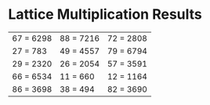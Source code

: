 # Lattice Multiplication Results

|   |   |   |
|---|---|---|
| 67 = 6298 | 88 = 7216 | 72 = 2808 |
| 27 = 783 | 49 = 4557 | 79 = 6794 |
| 29 = 2320 | 26 = 2054 | 57 = 3591 |
| 66 = 6534 | 11 = 660 | 12 = 1164 |
| 86 = 3698 | 38 = 494 | 82 = 3690 |
